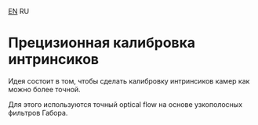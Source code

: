 ﻿[EN](README.md) RU

Прецизионная калибровка интринсиков
===================================

Идея состоит в том, чтобы сделать калибровку интринсиков камер как можно
более точной.

Для этого используются точный optical flow на основе узкополосных фильтров
Габора.
